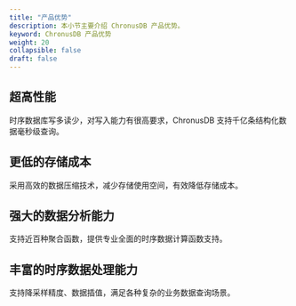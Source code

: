 ```yaml
---
title: "产品优势"
description: 本小节主要介绍 ChronusDB 产品优势。 
keyword: ChronusDB 产品优势 
weight: 20
collapsible: false
draft: false
---
```




## 超高性能

时序数据库写多读少，对写入能力有很高要求，ChronusDB 支持千亿条结构化数据毫秒级查询。

## 更低的存储成本

采用高效的数据压缩技术，减少存储使用空间，有效降低存储成本。

## 强大的数据分析能力

支持近百种聚合函数，提供专业全面的时序数据计算函数支持。

## 丰富的时序数据处理能力

支持降采样精度、数据插值，满足各种复杂的业务数据查询场景。
